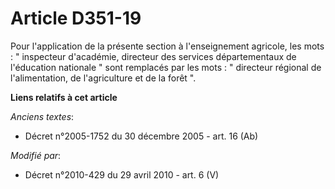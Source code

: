 # Article D351-19

Pour l'application de la présente section à l'enseignement agricole, les mots : " inspecteur d'académie, directeur des
services départementaux de l'éducation nationale " sont remplacés par les mots : "         directeur régional de
l'alimentation, de l'agriculture et de la forêt  ".

**Liens relatifs à cet article**

_Anciens textes_:

  - Décret n°2005-1752 du 30 décembre 2005 - art. 16 (Ab)

_Modifié par_:

  - Décret n°2010-429 du 29 avril 2010 - art. 6 (V)
